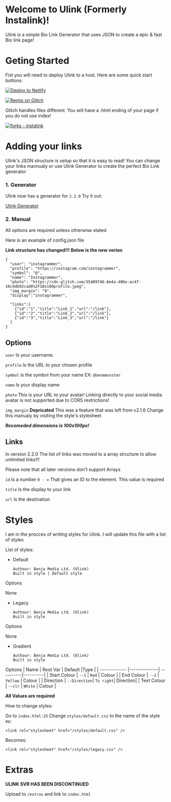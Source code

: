 # Welcome to Ulink (Formerly Instalink)!

Ulink is a simple Bio Link Generator that uses JSON to create a epic & fast Bio link page! 

# Geting Started

Fist you will need to deploy Ulink to a host. Here are some quick start buttons:

[![Deploy to Netlify](https://www.netlify.com/img/deploy/button.svg)](https://app.netlify.com/start/deploy?repository=https://github.com/Benja-media/Ulink)

[![Remix on Glitch](https://cdn.glitch.com/2703baf2-b643-4da7-ab91-7ee2a2d00b5b%2Fremix-button.svg)](https://glitch.com/edit/#!/import/github/benja-media/Ulink)

Glitch handles files different. You will have a .html ending of your page if you do not use index!

[![forks - instalink](https://img.shields.io/github/forks/benja-media/Ulink?style=social)](https://github.com/Benja-media/Ulink/network/members)

# Adding your links
Ulink's JSON structure is setup so that it is easy to read! You can change your links mannualy or use Ulink Generator to create the perfect Bio Link generator

### 1. Generator
Ulink now has a generator for `2.2.0` Try it out:

[Ulink Generator](https://generator.ulink.benja.ml/)
### 2. Manual
All options are required unless otherwise stated

Here is an example of config.json file

**Link structure has changed!!! Below is the new verion**

```
{
  "user": "instagrammer",
  "profile": "https://instagram.com/instagrammer",
  "symbol": "@",
  "name": "Instagrammer",
  "photo": "https://cdn.glitch.com/35409746-8e4a-406e-ac47-16c4db92cad8%2F10x100profile.jpeg",
  "img_margin": "0",
  "display":"instagrammer",

  "links":[
    {"id":"1","title":"Link_1","url":"/link"},
    {"id":"2","title":"Link_2","url":"/link"},
    {"id":"3","title":"Link_3","url":"/link"}
  ]
}
```

## Options

`user` Is your username.

`profile` Is the URL to your chosen profile

`symbol` is the symbol from your name EX: `@benmmonster`

`name` Is your display name

`photo` This is your URL to your avatar! Linking directly to your social media avatar is not supported due to CORS restrictions!

`img_margin` **Depricated** This was a feature that was left from v2.1.6 Change this manualy by visiting the style's stylesheet

**_Recomeded dimensions is 100x100px!_**

## Links

In version 2.2.0 The list of links was moved to a array structure to allow unlimited links!!! 

Please note that all later versions don't support Arrays

`id` Is a number `0 - ∞` That gives an ID to the element. This value is required

`title` Is the display to your link

`url` Is the destination

# Styles

I am in the procces of writing styles for Ulink. I will update this file with a list of styles

List of styles:

- Default
    
      Authour: Benja Media Ltd. (Ulink)
      Built in style | Default style

Options

None

- Legacy

      Authour: Benja Media Ltd. (Ulink)
      Built in style

Options

None

- Gradient

      Authour: Benja Media Ltd. (Ulink)
      Built in style

Options
| Name          | Root Var     | Default   |Type      |
| ------------- |--------------| ----------|----------|
| Start Colour  | `--1`        | `Red`     | Colour   |
| End Colour    | `--2`        | `Yellow`  | Colour   |
| Direction     | `--Direction`| `To right`| Direction|
| Text Colour   | `--clr`      | `White`   | Colour   |

**All Values are required**

How to change styles:

Go to `index.html:25` Change `styles/default.css` to the name of the style ex:

    <link rel="stylesheet" href="/styles/default.css" />
Becomes:

    <link rel="stylesheet" href="/styles/legacy.css" />


# Extras

**ULINK SVR HAS BEEN DISCONTINUED**

Upload to `/extras` and link to `index.html`
